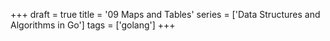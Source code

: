 +++
draft = true
title = '09 Maps and Tables'
series = ['Data Structures and Algorithms in Go']
tags = ['golang']
+++